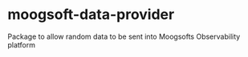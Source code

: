 # moogsoft-data-provider
Package to allow random data to be sent into Moogsofts Observability platform
